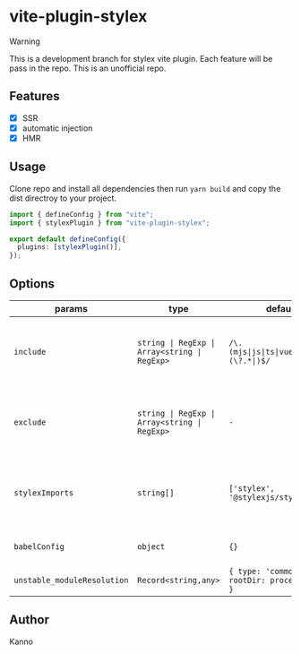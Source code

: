 # vite-plugin-stylex

> [!WARNING]
> This is a development branch for stylex vite plugin. Each feature will be pass in the repo.
> This is an unofficial repo.

## Features

- [x] SSR
- [x] automatic injection
- [x] HMR

## Usage

Clone repo and install all dependencies then run `yarn build` and copy the dist directroy to your project.

```ts
import { defineConfig } from "vite";
import { stylexPlugin } from "vite-plugin-stylex";

export default defineConfig({
  plugins: [stylexPlugin()],
});
```

## Options

| params                      | type                                          | default                                        | description                                                |
| --------------------------- | --------------------------------------------- | ---------------------------------------------- | ---------------------------------------------------------- |
| `include`                   | `string \| RegExp \| Array<string \| RegExp>` | `/\.(mjs\|js\|ts\|vue\|jsx\|tsx)(\?.*\|)$/`    | Include all assets matching any of these conditions.       |
| `exclude`                   | `string \| RegExp \| Array<string \| RegExp>` | `-`                                            | Exclude all assets matching any of these conditions.       |
| `stylexImports`             | `string[]`                                    | `['stylex', '@stylexjs/stylex']`               | Only assets bigger than this size are processed (in bytes) |
| `babelConfig`               | `object`                                      | `{}`                                           | Babel config for stylex                                    |
| `unstable_moduleResolution` | `Record<string,any>`                          | `{ type: 'commonJS', rootDir: process.cwd() }` | See stylex document                                        |

## Author

Kanno
